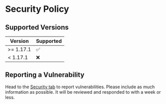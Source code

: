 # Security Policy

## Supported Versions

| Version | Supported          |
| ------- | ------------------ |
| >= 1.17.1   | :white_check_mark: |
| < 1.17.1   | :x:                |

## Reporting a Vulnerability

Head to the [Security tab](https://github.com/vojtakaniok/OctoPrint-PrintJobHistory/security) to report vulnerabilities. Please include as much information as possible. It will be reviewed and responded to with a week or less.
